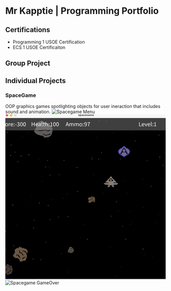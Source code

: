 # Mr Kapptie | Programming Portfolio

## Certifications
* Programming 1 USOE Certification
* ECS 1 USOE Certificaiton

## Group Project 

## Individual Projects

### SpaceGame
OOP graphics games spotlighting objects for user ineraction that includes sound and animation.
![Spacegame Menu]()
![Spacegame Gameplay](https://github.com/kappter/programmingportfolioB2/blob/main/images/sg1.png?raw=true)
![Spacegame GameOver]()


